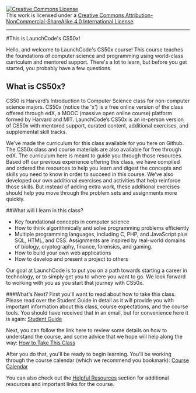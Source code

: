 <a rel="license" href="http://creativecommons.org/licenses/by-nc-sa/4.0/"><img alt="Creative Commons License" style="border-width:0" src="https://i.creativecommons.org/l/by-nc-sa/4.0/88x31.png" /></a><br />This work is licensed under a <a rel="license" href="http://creativecommons.org/licenses/by-nc-sa/4.0/" target="_blank">Creative Commons Attribution-NonCommercial-ShareAlike 4.0 International License</a>.
***
#This is LaunchCode's CS50x!

Hello, and welcome to LaunchCode's CS50x course! This course teaches the foundations of computer science and programming using world-class curriculum and mentored support. There's a lot to learn, but before you get started, you probably have a few questions.

## What is CS50x?

CS50 is Harvard’s Introduction to Computer Science class for non-computer science majors. CS50x (notice the 'x') is a free online version of the class offered through edX, a MOOC (massive open online course) platform formed by Harvard and MIT. LaunchCode’s CS50x is an in-person version of CS50x with mentored support, curated content, additional exercises, and supplemental skill tracks.

We’ve made the curriculum for this class available for you here on Github. The CS50x class and course materials are also available for free through edX. The curriculum here is meant to guide you through those resources. Based off our previous experience offering this class, we have compiled and ordered the resources to help you learn and digest the concepts and skills you need to know in order to succeed in this course. We’ve also developed our own additional exercises and activities that help reinforce those skills. But instead of adding extra work, these additional exercises should help you move through the problem sets and assignments more quickly.


##What will I learn in this class?
*	Key foundational concepts in computer science 
*	How to think algorithmically and solve programming problems efficiently
*	Multiple programming languages, including C, PHP, and JavaScript plus SQL, HTML, and CSS. Assignments are inspired by real-world domains of biology, cryptography, finance, forensics, and gaming. 
*	How to build your own web applications
*	How to develop and present a project to others

Our goal at LaunchCode is to put you on a path towards starting a career in technology, or to simply get you to where you want to go. We look forward to working with you as you start that journey with CS50x. 

###What's Next?
First you'll want to read about how to take this class. Please read over the Student Guide in detail as it will provide you with important information about this class, course expectations, and the course tools. You should have received that in an email, but for convenience here it is again: <a href="https://docs.google.com/document/d/19HIMxU_RtVV0PcGpuL71KmAoQh-KTgyPGpWWLcmwo58/edit?usp=sharing" target="_blank">Student Guide</a>

Next, you can follow the link here to review some details on how to understand the course, and some advice that we hope will help along the way: [How to Take This Class](./how-to-take-this-class) 

After you do that, you'll be ready to begin learning. You'll be working through the course calendar (which we recommend you bookmark): [Course Calendar](./calendar)

You can also check out the <a href="./helpful-reoources" target="_blank">Helpful Resources</a> section for additional resources and important links for the course. 
